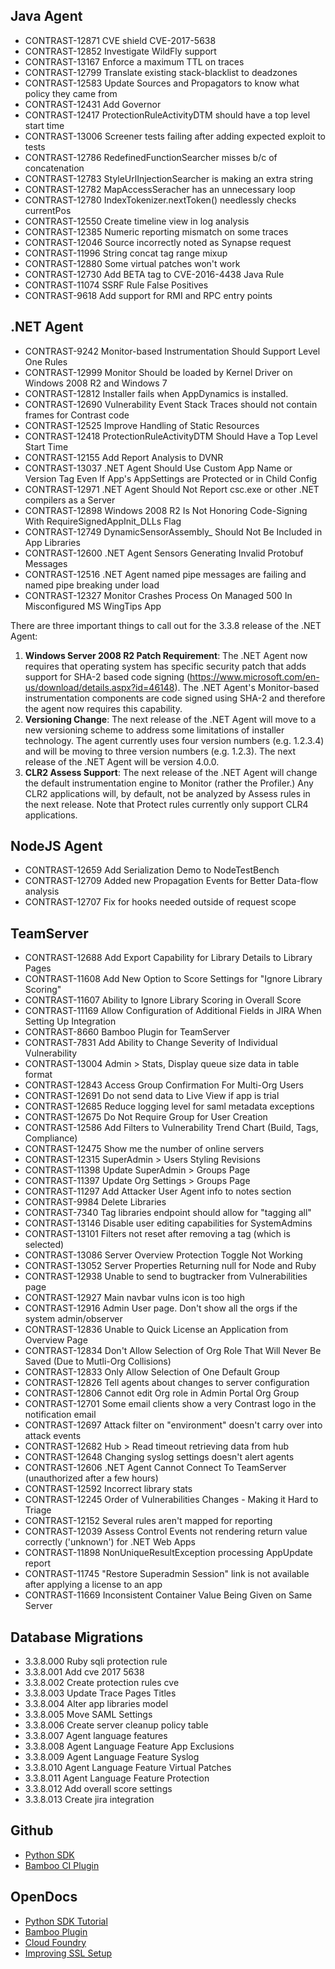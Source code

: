 <!--
title: "Contrast 3.3.8 - March 2017"
description: "Contrast 3.3.8 March 2017"
tags: "3.3.8 March Release Notes"
-->

## Java Agent
* CONTRAST-12871	CVE shield CVE-2017-5638
* CONTRAST-12852	Investigate WildFly support
* CONTRAST-13167	Enforce a maximum TTL on traces
* CONTRAST-12799	Translate existing stack-blacklist to deadzones
* CONTRAST-12583	Update Sources and Propagators to know what policy they came from
* CONTRAST-12431	Add Governor
* CONTRAST-12417	ProtectionRuleActivityDTM should have a top level start time
* CONTRAST-13006	Screener tests failing after adding expected exploit to tests
* CONTRAST-12786	RedefinedFunctionSearcher misses b/c of concatenation
* CONTRAST-12783	StyleUrlInjectionSearcher is making an extra string
* CONTRAST-12782	MapAccessSeracher has an unnecessary loop 
* CONTRAST-12780	IndexTokenizer.nextToken() needlessly checks currentPos
* CONTRAST-12550	Create timeline view in log analysis
* CONTRAST-12385	Numeric reporting mismatch on some traces
* CONTRAST-12046	Source incorrectly noted as Synapse request
* CONTRAST-11996	String concat tag range mixup
* CONTRAST-12880  Some virtual patches won't work
* CONTRAST-12730  Add BETA tag to CVE-2016-4438 Java Rule
* CONTRAST-11074  SSRF Rule False Positives
* CONTRAST-9618   Add support for RMI and RPC entry points

## .NET Agent
* CONTRAST-9242	Monitor-based Instrumentation Should Support Level One Rules
* CONTRAST-12999	Monitor Should be loaded by Kernel Driver on Windows 2008 R2 and Windows 7
* CONTRAST-12812	Installer fails when AppDynamics is installed.
* CONTRAST-12690	Vulnerability Event Stack Traces should not contain frames for Contrast code
* CONTRAST-12525	Improve Handling of Static Resources
* CONTRAST-12418	ProtectionRuleActivityDTM Should Have a Top Level Start Time
* CONTRAST-12155	Add Report Analysis to DVNR
* CONTRAST-13037	.NET Agent Should Use Custom App Name or Version Tag Even If App's AppSettings are Protected or in Child Config
* CONTRAST-12971	.NET Agent Should Not Report csc.exe or other .NET compilers as a Server
* CONTRAST-12898	Windows 2008 R2 Is Not Honoring Code-Signing With RequireSignedAppInit_DLLs Flag
* CONTRAST-12749	DynamicSensorAssembly_ Should Not Be Included in App Libraries
* CONTRAST-12600	.NET Agent Sensors Generating Invalid Protobuf Messages
* CONTRAST-12516	.NET Agent named pipe messages are failing and named pipe breaking under load 
* CONTRAST-12327	Monitor Crashes Process On Managed 500 In Misconfigured MS WingTips App

There are three important things to call out for the 3.3.8 release of the .NET Agent:
  1. **Windows Server 2008 R2 Patch Requirement**: The .NET Agent now requires that operating system has specific security patch that adds support for SHA-2 based code signing (https://www.microsoft.com/en-us/download/details.aspx?id=46148). The .NET Agent's Monitor-based instrumentation components are code signed using SHA-2 and therefore the agent now requires this capability. 
  2. **Versioning Change**: The next release of the .NET Agent will move to a new versioning scheme to address some limitations of installer technology. The agent currently uses four version numbers (e.g. 1.2.3.4) and will be moving to three version numbers (e.g. 1.2.3). The next release of the .NET Agent will be version 4.0.0.
  3. **CLR2 Assess Support**: The next release of the .NET Agent will change the default instrumentation engine to Monitor (rather the Profiler.) Any CLR2 applications will, by default, not be analyzed by Assess rules in the next release. Note that Protect rules currently only support CLR4 applications.


## NodeJS Agent
* CONTRAST-12659	Add Serialization Demo to NodeTestBench
* CONTRAST-12709	Added new Propagation Events for Better Data-flow analysis 
* CONTRAST-12707	Fix for hooks needed outside of request scope

## TeamServer
* CONTRAST-12688	Add Export Capability for Library Details to Library Pages
* CONTRAST-11608	Add New Option to Score Settings for "Ignore Library Scoring"
* CONTRAST-11607	Ability to Ignore Library Scoring in Overall Score
* CONTRAST-11169	Allow Configuration of Additional Fields in JIRA When Setting Up Integration
* CONTRAST-8660	Bamboo Plugin for TeamServer
* CONTRAST-7831	Add Ability to Change Severity of Individual Vulnerability
* CONTRAST-13004	Admin > Stats, Display queue size data in table format
* CONTRAST-12843	Access Group Confirmation For Multi-Org Users
* CONTRAST-12691	Do not send data to Live View if app is trial
* CONTRAST-12685	Reduce logging level for saml metadata exceptions
* CONTRAST-12675	Do Not Require Group for User Creation
* CONTRAST-12586	Add Filters to Vulnerability Trend Chart (Build, Tags, Compliance)
* CONTRAST-12475	Show me the number of online servers
* CONTRAST-12315	SuperAdmin > Users Styling Revisions
* CONTRAST-11398	Update SuperAdmin > Groups Page
* CONTRAST-11397	Update Org Settings > Groups Page
* CONTRAST-11297	Add Attacker User Agent info to notes section
* CONTRAST-9984	Delete Libraries
* CONTRAST-7340	Tag libraries endpoint should allow for "tagging all"
* CONTRAST-13146	Disable user editing capabilities for SystemAdmins
* CONTRAST-13101	Filters not reset after removing a tag (which is selected)
* CONTRAST-13086	Server Overview Protection Toggle Not Working
* CONTRAST-13052	Server Properties Returning null for Node and Ruby
* CONTRAST-12938	Unable to send to bugtracker from Vulnerabilities page
* CONTRAST-12927	Main navbar vulns icon is too high
* CONTRAST-12916	Admin User page. Don't show all the orgs if the system admin/observer
* CONTRAST-12836	Unable to Quick License an Application from Overview Page
* CONTRAST-12834	Don't Allow Selection of Org Role That Will Never Be Saved (Due to Mutli-Org Collisions)
* CONTRAST-12833	Only Allow Selection of One Default Group
* CONTRAST-12826	Tell agents about changes to server configuration
* CONTRAST-12806	Cannot edit Org role in Admin Portal Org Group
* CONTRAST-12701	Some email clients show a very Contrast logo in the notification email
* CONTRAST-12697	Attack filter on "environment" doesn't carry over into attack events
* CONTRAST-12682	Hub > Read timeout retrieving data from hub
* CONTRAST-12648	Changing syslog settings doesn't alert agents
* CONTRAST-12606	 .NET Agent Cannot Connect To TeamServer (unauthorized after a few hours)
* CONTRAST-12592	Incorrect library stats
* CONTRAST-12245	Order of Vulnerabilities Changes - Making it Hard to Triage
* CONTRAST-12152	Several rules aren't mapped for reporting
* CONTRAST-12039	Assess Control Events not rendering return value correctly ('unknown') for .NET Web Apps
* CONTRAST-11898	NonUniqueResultException processing AppUpdate report
* CONTRAST-11745	"Restore Superadmin Session" link is not available after applying a license to an app
* CONTRAST-11669	Inconsistent Container Value Being Given on Same Server

## Database Migrations
* 3.3.8.000	Ruby sqli protection rule
* 3.3.8.001	Add cve 2017 5638
* 3.3.8.002	Create protection rules cve
* 3.3.8.003	Update Trace Pages Titles
* 3.3.8.004	Alter app libraries model
* 3.3.8.005	Move SAML Settings
* 3.3.8.006	Create server cleanup policy table
* 3.3.8.007	Agent language features
* 3.3.8.008	Agent Language Feature  App Exclusions
* 3.3.8.009	Agent Language Feature  Syslog
* 3.3.8.010	Agent Language Feature  Virtual Patches
* 3.3.8.011	Agent Language Feature  Protection
* 3.3.8.012	Add overall score settings
* 3.3.8.013	Create jira integration


## Github
* [Python SDK](https://github.com/Contrast-Security-OSS/contrast-sdk-python)
* [Bamboo CI Plugin](https://github.com/Contrast-Security-OSS/contrast-bamboo-plugin)


## OpenDocs
* [Python SDK Tutorial](https://docs.contrastsecurity.com/dev_sdkpython.html#tutorial)
* [Bamboo Plugin](https://docs.contrastsecurity.com/dev_sdkjava.html#bamboo)
* [Cloud Foundry](https://docs.contrastsecurity.com/user_javainstall.html#cloud)
* [Improving SSL Setup](https://docs.contrastsecurity.com/admin_tsconfig.html#ssl)
